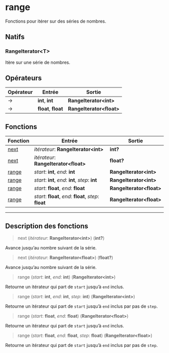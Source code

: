 # range

Fonctions pour itérer sur des séries de nombres.
## Natifs
### RangeIterator\<T>
Itère sur une série de nombres.
## Opérateurs
|Opérateur|Entrée|Sortie|
|-|-|-|
|->|**int**, **int**|**RangeIterator\<int>**|
|->|**float**, **float**|**RangeIterator\<float>**|
## Fonctions
|Fonction|Entrée|Sortie|
|-|-|-|
|[next](#func_0)|*itérateur*: **RangeIterator\<int>**|**int?**|
|[next](#func_1)|*itérateur*: **RangeIterator\<float>**|**float?**|
|[range](#func_2)|*start*: **int**, *end*: **int**|**RangeIterator\<int>**|
|[range](#func_3)|*start*: **int**, *end*: **int**, *step*: **int**|**RangeIterator\<int>**|
|[range](#func_4)|*start*: **float**, *end*: **float**|**RangeIterator\<float>**|
|[range](#func_5)|*start*: **float**, *end*: **float**, *step*: **float**|**RangeIterator\<float>**|


***
## Description des fonctions

<a id="func_0"></a>
> next (*itérateur*: **RangeIterator\<int>**) (**int?**)

Avance jusqu’au nombre suivant de la série.

<a id="func_1"></a>
> next (*itérateur*: **RangeIterator\<float>**) (**float?**)

Avance jusqu’au nombre suivant de la série.

<a id="func_2"></a>
> range (*start*: **int**, *end*: **int**) (**RangeIterator\<int>**)

Retourne un itérateur qui part de `start` jusqu’à `end` inclus.

<a id="func_3"></a>
> range (*start*: **int**, *end*: **int**, *step*: **int**) (**RangeIterator\<int>**)

Retourne un itérateur qui part de `start` jusqu’à `end` inclus par pas de `step`.

<a id="func_4"></a>
> range (*start*: **float**, *end*: **float**) (**RangeIterator\<float>**)

Retourne un itérateur qui part de `start` jusqu’à `end` inclus.

<a id="func_5"></a>
> range (*start*: **float**, *end*: **float**, *step*: **float**) (**RangeIterator\<float>**)

Retourne un itérateur qui part de `start` jusqu’à `end` inclus par pas de `step`.

